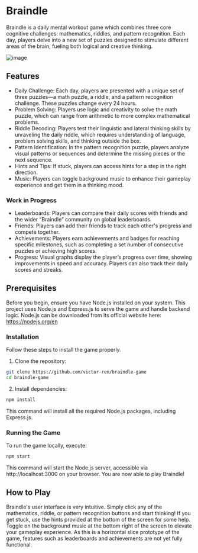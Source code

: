 # Braindle

Braindle is a daily mental workout game which combines three core cognitive challenges: mathematics, riddles, and pattern recognition. 
Each day, players delve into a new set of puzzles designed to stimulate different areas of the brain, fueling both logical and creative thinking.

![image](https://github.com/victor-ren/braindle-game/assets/74844197/6d864390-3b23-430b-8f62-cdde05a4d953)


## Features

* Daily Challenge: Each day, players are presented with a unique set of three puzzles—a math puzzle, a riddle, and a pattern recognition challenge. These puzzles change every 24 hours.
* Problem Solving: Players use logic and creativity to solve the math puzzle, which can range from arithmetic to more complex mathematical problems.
* Riddle Decoding: Players test their linguistic and lateral thinking skills by unraveling the daily riddle, which requires understanding of language, problem solving skills, and thinking outside the box.
* Pattern Identification: In the pattern recognition puzzle, players analyze visual patterns or sequences and determine the missing pieces or the next sequence.
* Hints and Tips: If stuck, players can access hints for a step in the right direction.
* Music: Players can toggle background music to enhance their gameplay experience and get them in a thinking mood.
### Work in Progress
* Leaderboards: Players can compare their daily scores with friends and the wider “Braindle” community on global leaderboards.
* Friends: Players can add their friends to track each other's progress and compete together.
* Achievements: Players earn achievements and badges for reaching specific milestones, such as completing a set number of consecutive puzzles or achieving high scores.
* Progress: Visual graphs display the player’s progress over time, showing improvements in speed and accuracy. Players can also track their daily scores and streaks.

## Prerequisites

Before you begin, ensure you have Node.js installed on your system. This project uses Node.js and Express.js to serve the game and handle backend logic.
Node.js can be downloaded from its official website here: https://nodejs.org/en

### Installation

Follow these steps to install the game properly.

1. Clone the repository:
```bash
git clone https://github.com/victor-ren/braindle-game
cd braindle-game
```

2. Install dependencies:
```bash
npm install
```

This command will install all the required Node.js packages, including Express.js.

### Running the Game

To run the game locally, execute:
```bash
npm start
```

This command will start the Node.js server, accessible via http://localhost:3000 on your browser.
You are now able to play Braindle!

## How to Play

Braindle's user interface is very intuitive. Simply click any of the mathematics, riddle, or pattern recognition buttons and start thinking! 
If you get stuck, use the hints provided at the bottom of the screen for some help. Toggle on the background music at the bottom right of the screen to elevate your gameplay experience.
As this is a horizontal slice prototype of the game, features such as leaderboards and achievements are not yet fully functional.




